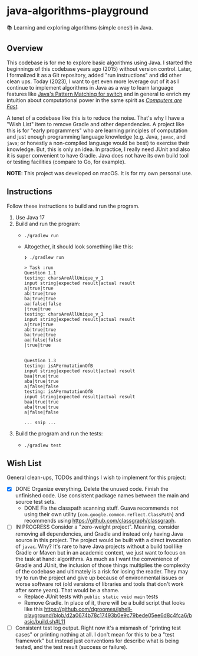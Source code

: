 # java-algorithms-playground

📚 Learning and exploring algorithms (simple ones!) in Java.


## Overview

This codebase is for me to explore basic algorithms using Java. I started the beginnings of this codebase years ago
(2015) without version control. Later, I formalized it as a Git repository, added "run instructions" and did other
clean ups. Today (2023), I want to get even more leverage out of it as I continue to implement algorithms in Java as a
way to learn language features like [Java's Pattern Matching for switch](https://openjdk.org/jeps/433) and in general to
enrich my intuition about computational power in the same spirit as [*Computers are Fast*](https://computers-are-fast.github.io/).

A tenet of a codebase like this is to reduce the noise. That's why I have a "Wish List" item to remove Gradle and other
dependencies. A project like this is for "early programmers" who are learning principles of computation and just enough
programming language knowledge (e.g. Java, `javac`, and `java`; or honestly a non-compiled language would be best) to
exercise their knowledge. But, this is only an idea. In practice, I really need JUnit and also it is super convenient to
have Gradle. Java does not have its own build tool or testing facilities (compare to Go, for example). 

**NOTE**: This project was developed on macOS. It is for my own personal use.


## Instructions

Follow these instructions to build and run the program.

1. Use Java 17
2. Build and run the program:
   * ```shell
     ./gradlew run
     ```
   * Altogether, it should look something like this:
     ```text
     ❯ ./gradlew run
     
     > Task :run
     Question 1.1
     testing: charsAreAllUnique_v_1
     input string|expected result|actual result
     a|true|true
     ab|true|true
     ba|true|true
     aa|false|false
     |true|true
     testing: charsAreAllUnique_v_1
     input string|expected result|actual result
     a|true|true
     ab|true|true
     ba|true|true
     aa|false|false
     |true|true
     
     
     Question 1.3
     testing: isAPermutationOfB
     input string|expected result|actual result
     baa|true|true
     aba|true|true
     a|false|false
     testing: isAPermutationOfB
     input string|expected result|actual result
     baa|true|true
     aba|true|true
     a|false|false
     
     ... snip ...
     ```
3. Build the program and run the tests:
   * ```shell
     ./gradlew test
     ```
   

## Wish List

General clean-ups, TODOs and things I wish to implement for this project:

* [x] DONE Organize everything. Delete the unused code. Finish the unfinished code. Use consistent package names between the main
  and source test sets.
  * DONE Fix the classpath scanning stuff. Guava recommends not using their own utility (`com.google.common.reflect.ClassPath`)
    and recommends using <https://github.com/classgraph/classgraph>.
* [ ] IN PROGRESS Consider a "zero-weight project". Meaning, consider removing all dependencies, and Gradle and instead only having Java
  source in this project. The project would be built with a direct invocation of `javac`. Why? It's rare to have Java
  projects without a build tool like Gradle or Maven but in an academic context, we just want to focus on the task at
  hand: algorithms. As much as I want the convenience of Gradle and JUnit, the inclusion of those things multiplies the
  complexity of the codebase and ultimately is a risk for losing the reader. They may try to run the project and give up
  because of environmental issues or worse software rot (old versions of libraries and tools that don't work after some
  years). That would be a shame.
   * Replace JUnit tests with `public static void main` tests
   * Remove Gradle. In place of it, there will be a build script that looks like this <https://github.com/dgroomes/jshell-playground/blob/d2a0674b78c17493b0e9c79bede05ee6d8c4fca6/basic/build.sh#L11>
* [ ] Consistent test log output. Right now it's a mismash of "printing test cases" or printing nothing at all. I don't
  mean for this to be a "test framework" but instead just conventions for describe what is being tested, and the test
  result (success or failure). 
